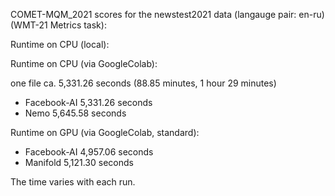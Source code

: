 COMET-MQM_2021 scores for the newstest2021 data (langauge pair: en-ru)(WMT-21 Metrics task):

Runtime on CPU (local):

Runtime on CPU (via GoogleColab):

one file ca. 5,331.26 seconds (88.85 minutes, 1 hour 29 minutes)

- Facebook-AI 5,331.26 seconds
- Nemo 5,645.58 seconds

Runtime on GPU (via GoogleColab, standard):

- Facebook-AI 4,957.06 seconds
- Manifold 5,121.30 seconds

The time varies with each run.
